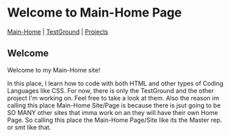 <link rel="icon" type="image/x-icon" href="Assets/Icon/subfabula.github.io Icon.ico">

# Welcome to Main-Home Page

[Main-Home](https://subfabula.github.io) | [TestGround](https://subfabula.github.io/SF_W/) | [Projects](https://subfabula.github.io/sf_Projects/)

## Welcome

Welcome to my Main-Home site!

In this place, I learn how to code with both HTML and other types of Coding Languages like CSS. For now, there is only the TestGround and the other project I'm working on. Feel free to take a look at them. Also the reason im calling this place Main-Home Site/Page is because there is jsut going to be SO MANY other sites that imma work on an they will have their own Home Page. So calling this place the Main-Home Page/Site like its the Master rep. or smt like that.
